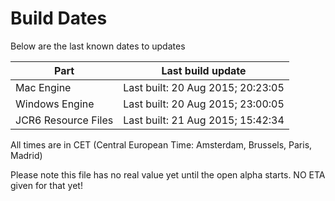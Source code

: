 # Build Dates

Below are the last known dates to updates

Part | Last build update
-----|-----
Mac Engine | Last built: 20 Aug 2015; 20:23:05
Windows Engine | Last built: 20 Aug 2015; 23:00:05
JCR6 Resource Files | Last built: 21 Aug 2015; 15:42:34
All times are in CET (Central European Time: Amsterdam, Brussels, Paris, Madrid)


Please note this file has no real value yet until the open alpha starts. NO ETA given for that yet!

